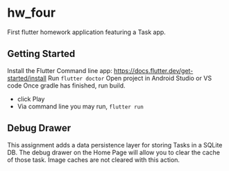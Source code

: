 # hw_four

First flutter homework application featuring a Task app.

## Getting Started

Install the Flutter Command line app: https://docs.flutter.dev/get-started/install
Run `flutter doctor`
Open project in Android Studio or VS code
Once gradle has finished, run build.
 - click Play
 - Via command line you may run, `flutter run`


## Debug Drawer

This assignment adds a data persistence layer for storing Tasks in a SQLite DB. The debug drawer on the 
Home Page will allow you to clear the cache of those task. Image caches are not cleared with this action. 